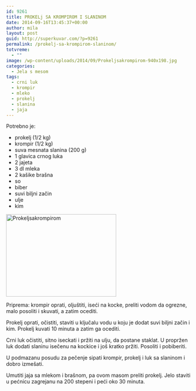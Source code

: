 ```yaml
---
id: 9261
title: PROKELj SA KROMPIROM I SLANINOM
date: 2014-09-16T13:45:37+00:00
author: mila
layout: post
guid: http://superkuvar.com/?p=9261
permalink: /prokelj-sa-krompirom-slaninom/
totvreme:
  - ""
image: /wp-content/uploads/2014/09/Prokeljsakrompirom-940x198.jpg
categories:
  - Jela s mesom
tags:
  - crni luk
  - krompir
  - mleko
  - prokelj
  - slanina
  - jaja
---
```

Potrebno je:

  * prokelj (1/2 kg)
  * krompir (1/2 kg)
  * suva mesnata slanina (200 g)
  * 1 glavica crnog luka
  * 2 jajeta
  * 3 dl mleka
  * 2 kašike brašna
  * so
  * biber
  * suvi biljni začin
  * ulje
  * kim

[<img class="alignnone size-medium wp-image-9265" src="//superkuvar.com/wp-content/uploads/2014/09/Prokeljsakrompirom-300x225.jpg" alt="Prokeljsakrompirom" width="300" height="225" />](//superkuvar.com/wp-content/uploads/2014/09/Prokeljsakrompirom.jpg)

Priprema: krompir oprati, oljuštiti, iseći na kocke, preliti vodom da ogrezne, malo posoliti i skuvati, a zatim ocediti.

Prokelj oprati, očistiti, staviti u ključalu vodu u koju je dodat suvi biljni začin i kim. Prokelj kuvati 10 minuta a zatim ga ocediti.

Crni luk očistiti, sitno iseckati i pržiti na ulju, da postane staklat. U propržen luk dodati slaninu isečenu na kockice i još kratko pržiti. Posoliti i pobiberiti.

U podmazanu posudu za pečenje sipati krompir, prokelj i luk sa slaninom i dobro izmešati.

Umutiti jaja sa mlekom i brašnom, pa ovom masom preliti prokelj. Jelo staviti u pećnicu zagrejanu na 200 stepeni i peći oko 30 minuta.